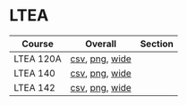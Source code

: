 # LTEA

| Course | Overall | Section |
| ------ | ------- | ------- |
| LTEA 120A | [csv](https://github.com/UCSD-Historical-Enrollment-Data/2022Fall/blob/main/overall/LTEA%20120A.csv), [png](https://raw.githubusercontent.com/UCSD-Historical-Enrollment-Data/2022Fall/main/plot_overall/LTEA%20120A.png), [wide](https://raw.githubusercontent.com/UCSD-Historical-Enrollment-Data/2022Fall/main/plot_overall_wide/LTEA%20120A.png) |  |
| LTEA 140 | [csv](https://github.com/UCSD-Historical-Enrollment-Data/2022Fall/blob/main/overall/LTEA%20140.csv), [png](https://raw.githubusercontent.com/UCSD-Historical-Enrollment-Data/2022Fall/main/plot_overall/LTEA%20140.png), [wide](https://raw.githubusercontent.com/UCSD-Historical-Enrollment-Data/2022Fall/main/plot_overall_wide/LTEA%20140.png) |  |
| LTEA 142 | [csv](https://github.com/UCSD-Historical-Enrollment-Data/2022Fall/blob/main/overall/LTEA%20142.csv), [png](https://raw.githubusercontent.com/UCSD-Historical-Enrollment-Data/2022Fall/main/plot_overall/LTEA%20142.png), [wide](https://raw.githubusercontent.com/UCSD-Historical-Enrollment-Data/2022Fall/main/plot_overall_wide/LTEA%20142.png) |  |
